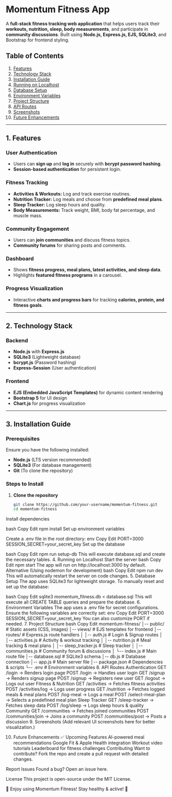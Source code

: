 # Momentum Fitness App

A **full-stack fitness tracking web application** that helps users track their **workouts, nutrition, sleep, body measurements**, and participate in **community discussions**. Built using **Node.js, Express.js, EJS, SQLite3**, and Bootstrap for frontend styling.

## Table of Contents
1. [Features](#features)
2. [Technology Stack](#technology-stack)
3. [Installation Guide](#installation-guide)
4. [Running on Localhost](#running-on-localhost)
5. [Database Setup](#database-setup)
6. [Environment Variables](#environment-variables)
7. [Project Structure](#project-structure)
8. [API Routes](#api-routes)
9. [Screenshots](#screenshots)
10. [Future Enhancements](#future-enhancements)

---

## 1. Features

### **User Authentication**
- Users can **sign up** and **log in** securely with **bcrypt password hashing**.
- **Session-based authentication** for persistent login.

### **Fitness Tracking**
- **Activities & Workouts:** Log and track exercise routines.
- **Nutrition Tracker:** Log meals and choose from **predefined meal plans**.
- **Sleep Tracker:** Log sleep hours and quality.
- **Body Measurements:** Track weight, BMI, body fat percentage, and muscle mass.

### **Community Engagement**
- Users can **join communities** and discuss fitness topics.
- **Community forums** for sharing posts and comments.

### **Dashboard**
- Shows **fitness progress, meal plans, latest activities, and sleep data**.
- Highlights **featured fitness programs** in a carousel.

### **Progress Visualization**
- Interactive **charts and progress bars** for tracking **calories, protein, and fitness goals**.

---

## 2. Technology Stack

### **Backend**
- **Node.js** with **Express.js**
- **SQLite3** (Lightweight database)
- **bcrypt.js** (Password hashing)
- **Express-Session** (User authentication)

### **Frontend**
- **EJS (Embedded JavaScript Templates)** for dynamic content rendering
- **Bootstrap 5** for UI design
- **Chart.js** for progress visualization

---

## 3. Installation Guide

### **Prerequisites**
Ensure you have the following installed:
- **Node.js** (LTS version recommended)
- **SQLite3** (For database management)
- **Git** (To clone the repository)

### **Steps to Install**
1. **Clone the repository**
   ```bash
   git clone https://github.com/your-username/momentum-fitness.git
   cd momentum-fitness
Install dependencies

bash
Copy
Edit
npm install
Set up environment variables

Create a .env file in the root directory:
env
Copy
Edit
PORT=3000
SESSION_SECRET=your_secret_key
Set up the database

bash
Copy
Edit
npm run setup-db
This will execute database.sql and create the necessary tables.
4. Running on Localhost
Start the server
bash
Copy
Edit
npm start
The app will run on http://localhost:3000 by default.
Alternative (Using nodemon for development)
bash
Copy
Edit
npm run dev
This will automatically restart the server on code changes.
5. Database Setup
The app uses SQLite3 for lightweight storage.
To manually reset and set up the database:

bash
Copy
Edit
sqlite3 momentum_fitness.db < database.sql
This will execute all CREATE TABLE queries and prepare the database.
6. Environment Variables
The app uses a .env file for secret configurations.
Ensure the following variables are correctly set:
env
Copy
Edit
PORT=3000
SESSION_SECRET=your_secret_key
You can also customize PORT if needed.
7. Project Structure
bash
Copy
Edit
momentum-fitness/
│-- public/               # Static assets (CSS, images)
│-- views/                # EJS templates for frontend
│-- routes/               # Express.js route handlers
│   │-- auth.js           # Login & Signup routes
│   │-- activities.js     # Activity & workout tracking
│   │-- nutrition.js      # Meal tracking & meal plans
│   │-- sleep_tracker.js  # Sleep tracker
│   │-- communities.js    # Community forum & discussions
│   └-- index.js          # Main route file
│-- database.sql          # SQLite3 schema
│-- db.js                 # Database connection
│-- app.js                # Main server file
│-- package.json          # Dependencies & scripts
└-- .env                  # Environment variables
8. API Routes
Authentication
GET /login → Renders login page
POST /login → Handles user login
GET /signup → Renders signup page
POST /signup → Registers new user
GET /logout → Logs out user
Fitness & Nutrition
GET /activities → Fetches fitness activities
POST /activities/log → Logs user progress
GET /nutrition → Fetches logged meals & meal plans
POST /log-meal → Logs a meal
POST /select-meal-plan → Selects a predefined meal plan
Sleep Tracker
GET /sleep-tracker → Fetches sleep data
POST /log/sleep → Logs sleep hours & quality
Community
GET /communities → Fetches joined communities
POST /communities/join → Joins a community
POST /communities/post → Posts a discussion
9. Screenshots
(Add relevant UI screenshots here for better visualization.)

10. Future Enhancements
✅ Upcoming Features
AI-powered meal recommendations
Google Fit & Apple Health integration
Workout video tutorials
Leaderboard for fitness challenges
Contributing
Want to contribute?
Fork the repo and create a pull request with detailed changes.

Report Issues
Found a bug? Open an issue here.

License
This project is open-source under the MIT License.

🚀 Enjoy using Momentum Fitness! Stay healthy & active! 🚀